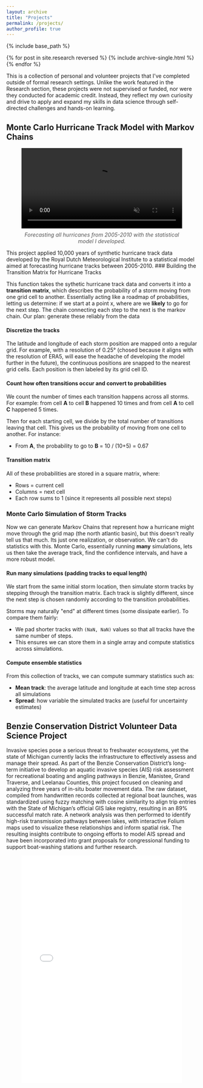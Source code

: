 ```yaml
---
layout: archive
title: "Projects"
permalink: /projects/
author_profile: true
---
```


{% include base_path %}

{% for post in site.research reversed %}
  {% include archive-single.html %}
{% endfor %}

This is a collection of personal and volunteer projects that I’ve completed outside of formal research settings. Unlike the work featured in the Research section, these projects were not supervised or funded, nor were they conducted for academic credit. Instead, they reflect my own curiosity and drive to apply and expand my skills in data science through self-directed challenges and hands-on learning. 

## Monte Carlo Hurricane Track Model with Markov Chains
<figure style="text-align: center;">
  <video controls autoplay muted loop style="width:100%; max-width: 800px;">
    <source src="../files/output.mp4" type="video/mp4">
    Your browser does not support the video tag.
  </video>
  <figcaption style="margin-top: 8px; font-style: italic; color: #555;">
    Forecasting all hurricanes from 2005-2010 with the statistical model I developed. 
  </figcaption>
</figure>
This project applied 10,000 years of synthetic hurricane track data developed by the Royal Dutch Meteorological Institute to a statistical model aimed at forecasting hurricane tracks between 2005-2010. 
### Building the Transition Matrix for Hurricane Tracks

This function takes the sythetic hurricane track data and converts it into a **transition matrix**, which describes the probability of a storm moving from one grid cell to another. Essentially acting like a roadmap of probabilities, letting us determine: if we start at a point x, where are we **likely** to go for the next step. The chain connecting each step to the next is the markov chain. Our plan: generate these reliably from the data

#### Discretize the tracks
The latitude and longitude of each storm position are mapped onto a regular grid. For example, with a resolution of 0.25° (chosed because it aligns with the resolution of ERA5, will ease the headache of developing the model further in the future), the continuous positions are snapped to the nearest grid cells. Each position is then labeled by its grid cell ID. 

#### Count how often transitions occur and convert to probabilities
We count the number of times each transition happens across all storms. For example: from cell **A** to cell **B** happened 10 times and from cell **A** to cell **C** happened 5 times.

Then for each starting cell, we divide by the total number of transitions leaving that cell. This gives us the probability of moving from one cell to another. For instance:
- From **A**, the probability to go to **B** = 10 / (10+5) = 0.67
  
#### Transition matrix
All of these probabilities are stored in a square matrix, where:
- Rows = current cell
- Columns = next cell
- Each row sums to 1 (since it represents all possible next steps)

### Monte Carlo Simulation of Storm Tracks

Now we can generate Markov Chains that represent how a hurricane might move through the grid map (the north atlantic basin), but this doesn't really tell us that much. Its just one realization, or observation. We can't do statistics with this. Monte Carlo, essentially running **many** simulations, lets us then take the average track, find the confidence intervals, and have a more robust model. 

#### Run many simulations (padding tracks to equal length)
We start from the same initial storm location, then simulate storm tracks by stepping through the transition matrix. Each track is slightly different, since the next step is chosen randomly according to the transition probabilities.

Storms may naturally "end" at different times (some dissipate earlier). To compare them fairly:
- We pad shorter tracks with `(NaN, NaN)` values so that all tracks have the same number of steps.  
- This ensures we can store them in a single array and compute statistics across simulations.

#### Compute ensemble statistics
From this collection of tracks, we can compute summary statistics such as:
- **Mean track**: the average latitude and longitude at each time step across all simulations  
- **Spread**: how variable the simulated tracks are (useful for uncertainty estimates)

## Benzie Conservation District Volunteer Data Science Project
Invasive species pose a serious threat to freshwater ecosystems, yet the state of Michigan currently lacks the infrastructure to effectively assess and manage their spread. As part of the Benzie Conservation District’s long-term initiative to develop an aquatic invasive species (AIS) risk assessment for recreational boating and angling pathways in Benzie, Manistee, Grand Traverse, and Leelanau Counties, this project focused on cleaning and analyzing three years of in-situ boater movement data. The raw dataset, compiled from handwritten records collected at regional boat launches, was standardized using fuzzy matching with cosine similarity to align trip entries with the State of Michigan’s official GIS lake registry, resulting in an 89% successful match rate. A network analysis was then performed to identify high-risk transmission pathways between lakes, with interactive Folium maps used to visualize these relationships and inform spatial risk. The resulting insights contribute to ongoing efforts to model AIS spread and have been incorporated into grant proposals for congressional funding to support boat-washing stations and further research.
<figure style="text-align: center;">
  <div style="position: relative; width: 100%; height: 0; padding-bottom: 60%;">
    <iframe src="../files/connections.html" width="100%" height="600" style="border:none;">
    </iframe>
  </div>
  <figcaption style="margin-top: 10px; font-size: 0.9rem; color: #555;">
    Map illustrating frequent recreational boater and angler pathways (>3 occurances) between regional lakes in Northern Michigan. 
  </figcaption>
</figure>

